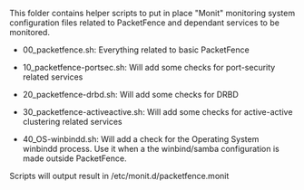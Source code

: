 This folder contains helper scripts to put in place "Monit" monitoring system configuration files related to PacketFence and dependant services to be monitored.

 * 00_packetfence.sh: Everything related to basic PacketFence

 * 10_packetfence-portsec.sh: Will add some checks for port-security related services

 * 20_packetfence-drbd.sh: Will add some checks for DRBD

 * 30_packetfence-activeactive.sh: Will add some checks for active-active clustering related services
 
 * 40_OS-winbindd.sh: Will add a check for the Operating System winbindd process. Use it when a the winbind/samba configuration is made outside PacketFence.

Scripts will output result in /etc/monit.d/packetfence.monit
